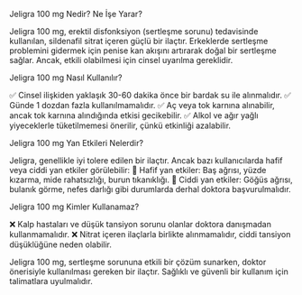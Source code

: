 Jeligra 100 mg Nedir? Ne İşe Yarar?

Jeligra 100 mg, erektil disfonksiyon (sertleşme sorunu) tedavisinde kullanılan, sildenafil sitrat içeren güçlü bir ilaçtır. Erkeklerde sertleşme problemini gidermek için penise kan akışını artırarak doğal bir sertleşme sağlar. Ancak, etkili olabilmesi için cinsel uyarılma gereklidir.

Jeligra 100 mg Nasıl Kullanılır?

✅ Cinsel ilişkiden yaklaşık 30-60 dakika önce bir bardak su ile alınmalıdır.
✅ Günde 1 dozdan fazla kullanılmamalıdır.
✅ Aç veya tok karnına alınabilir, ancak tok karnına alındığında etkisi gecikebilir.
✅ Alkol ve ağır yağlı yiyeceklerle tüketilmemesi önerilir, çünkü etkinliği azalabilir.

Jeligra 100 mg Yan Etkileri Nelerdir?

Jeligra, genellikle iyi tolere edilen bir ilaçtır. Ancak bazı kullanıcılarda hafif veya ciddi yan etkiler görülebilir:
🔹 Hafif yan etkiler: Baş ağrısı, yüzde kızarma, mide rahatsızlığı, burun tıkanıklığı.
🔹 Ciddi yan etkiler: Göğüs ağrısı, bulanık görme, nefes darlığı gibi durumlarda derhal doktora başvurulmalıdır.

Jeligra 100 mg Kimler Kullanamaz?

❌ Kalp hastaları ve düşük tansiyon sorunu olanlar doktora danışmadan kullanmamalıdır.
❌ Nitrat içeren ilaçlarla birlikte alınmamalıdır, ciddi tansiyon düşüklüğüne neden olabilir.

Jeligra 100 mg, sertleşme sorununa etkili bir çözüm sunarken, doktor önerisiyle kullanılması gereken bir ilaçtır. Sağlıklı ve güvenli bir kullanım için talimatlara uyulmalıdır.

